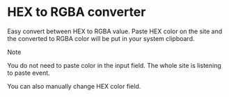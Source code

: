 # HEX to RGBA converter

Easy convert between HEX to RGBA value. Paste HEX color on the site and
the converted to RGBA color will be put in your system clipboard.

> [!NOTE]
> You do not need to paste color in the input field. The whole site is
> listening to paste event.

You can also manually change HEX color field.
